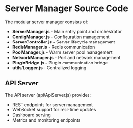 # Server Manager Source Code

The modular server manager consists of:

- **ServerManager.js** - Main entry point and orchestrator
- **ConfigManager.js** - Configuration management
- **ServerController.js** - Server lifecycle management
- **RedisManager.js** - Redis communication
- **PoolManager.js** - Warm server pool management
- **NetworkManager.js** - Port and network management
- **PluginBridge.js** - Plugin communication bridge
- **utils/Logger.js** - Centralized logging

## API Server

The API server (api/ApiServer.js) provides:
- REST endpoints for server management
- WebSocket support for real-time updates
- Dashboard serving
- Metrics and monitoring endpoints
